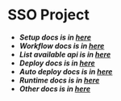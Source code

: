 # SSO Project

- ***Setup docs is in [here](./docs/SETUP.MD)***
- ***Workflow docs is in [here](./docs/WORKFLOW.MD)***
- ***List available api is in [here](./docs/API.MD)***
- ***Deploy docs is in [here](./docs/DEPLOY.MD)***
- ***Auto deploy docs is in [here](./docs/AUTO_DEPLOY.MD)***
- ***Runtime docs is in [here](./docs/RUNTIME.MD)***
- ***Other docs is in [here](./docs/OTHER.MD)***
